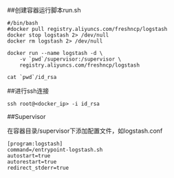 ##创建容器运行脚本run.sh

    #/bin/bash
    #docker pull registry.aliyuncs.com/freshncp/logstash
    docker stop logstash 2> /dev/null
    docker rm logstash 2> /dev/null

    docker run --name logstash -d \
        -v `pwd`/supervisor:/supervisor \
        registry.aliyuncs.com/freshncp/logstash

    cat `pwd`/id_rsa

##进行ssh连接

    ssh root@<docker_ip> -i id_rsa

##Supervisor

在容器目录/supervisor下添加配置文件，如logstash.conf

    [program:logstash]
    command=/entrypoint-logstash.sh
    autostart=true
    autorestart=true
    redirect_stderr=true